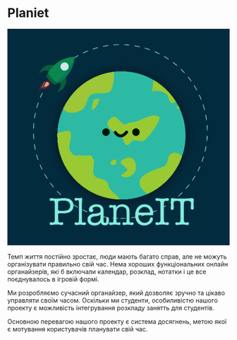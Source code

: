 # Planiet
![Planiet logo](https://github.com/cerelice/GameOrganiser/blob/master/logo.png)

Темп життя постійно зростає, люди мають багато справ, але не можуть організувати правильно свій час. Нема хороших  функціональних онлайн органайзерів, які б включали календар, розклад, нотатки і це все поєднувалось в ігровій формі. 

Ми розробляємо сучасний органайзер, який дозволяє зручно та цікаво управляти своїм часом. Оскільки ми студенти, особиливістю нашого проекту є можливість інтегрування розкладу занятть для студентів.

Основною перевагою нашого проекту є система досягнень, метою якої є мотування користувачів планувати свій час.
